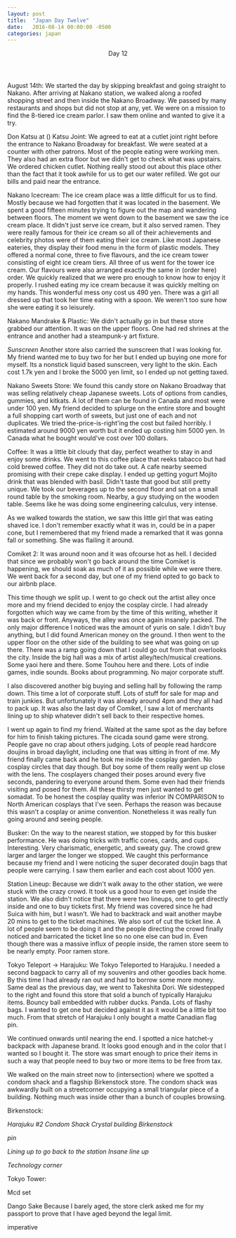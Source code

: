 ```yaml
---
layout: post
title:  "Japan Day Twelve"
date:   2016-08-14 00:00:00 -0500
categories: japan
---
```

<header>
	Day 12
</header>
August 14th:
We started the day by skipping breakfast and going straight to Nakano. After arriving at Nakano station, we walked along a roofed shopping street and then inside the Nakano Broadway. We passed by many restaurants and shops but did not stop at any, yet. We were on a mission to find the 8-tiered ice cream parlor. I saw them online and wanted to give it a try. 

Don Katsu at () Katsu Joint:
We agreed to eat at a cutlet joint right before the entrance to Nakano Broadway for breakfast. We were seated at a counter with other patrons. Most of the people eating were working men. They also had an extra floor but we didn't get to check what was upstairs. We ordered chicken cutlet. Nothing really stood out about this place other than the fact that it took awhile for us to get our water refilled. We got our bills and paid near the entrance. 

Nakano Icecream:
The ice cream place was a little difficult for us to find. Mostly because we had forgotten that it was located in the basement. We spent a good fifteen minutes trying to figure out the map and wandering between floors. The moment we went down to the basement we saw the ice cream place. It didn't just serve ice cream, but it also served ramen. They were really famous for their ice cream so all of their achievements and celebrity photos were of them eating their ice cream. Like most Japanese eateries, they display their food menu in the form of plastic models. They offered a normal cone, three to five flavours, and the ice cream tower consisting of eight ice cream tiers. All three of us went for the tower ice cream. Our flavours were also arranged exactly the same in (order here) order. We quickly realized that we were pro enough to know how to enjoy it properly. I rushed eating my ice cream because it was quickly melting on my hands. This wonderful mess ony cost us 490 yen. There was a girl all dressed up that took her time eating with a spoon. We weren't too sure how she were eating it so leisurely.

Nakano Mandrake & Plastic:
We didn't actually go in but these store grabbed our attention. It was on the upper floors. One had red shrines at the entrance and another had a steampunk-y art fixture.

*Sunscreen*
Another store also carried the sunscreen that I was looking for. My friend wanted me to buy two for her but I ended up buying one more for myself. Its a nonstick liquid based sunscreen, very light to the skin. Each cost 1.7k yen and I broke the 5000 yen limit, so I ended up not getting taxed. 

Nakano Sweets Store:
We found this candy store on Nakano Broadway that was selling relatively cheap Japanese sweets. Lots of options from candies, gummies, and kitkats. A lot of them can be found in Canada and most were under 100 yen. My friend decided to splurge on the entire store and bought a full shopping cart worth of sweets, but just one of each and not duplicates. We tried the-price-is-right'ing the cost but failed horribly. I estimated around 9000 yen worth but it ended up costing him 5000 yen. In Canada what he bought would've cost over 100 dollars. 

Coffee:
It was a little bit cloudy that day, perfect weather to stay in and enjoy some drinks. We went to this coffee place that reeks tabacco but had cold brewed coffee. They did not do take out. A cafe nearby seemed promising with their crepe cake display. I ended up getting yogurt Mojito drink that was blended with basil. Didn't taste that good but still pretty unique. We took our beverages up to the second floor and sat on a small round table by the smoking room. Nearby, a guy studying on the wooden table. Seems like he was doing some engineering calculus, very intense. 

As we walked towards the station, we saw this little girl that was eating shaved ice. I don't remember exactly what it was in, could be in a paper cone, but I remembered that my friend made a remarked that it was gonna fall or something. She was flailing it around.

Comiket 2:
It was around noon and it was ofcourse hot as hell. I decided that since we probably won't go back around the time Comiket is happening, we should soak as much of it as possible while we were there. We went back for a second day, but one of my friend opted to go back to our airbnb place. 

This time though we split up. I went to go check out the artist alley once more and my friend decided to enjoy the cosplay circle. I had already forgotten which way we came from by the time of this writing, whether it was back or front. Anyways, the alley was once again insanely packed. The only major difference I noticed was the amount of yuris on sale. I didn't buy anything, but I did found American money on the ground. I then went to the upper floor on the other side of the building to see what was going on up there. There was a ramp going down that I could go out from that overlooks the city. Inside the big hall was a mix of artist alley/tech/musical creations. Some yaoi here and there. Some Touhou here and there. Lots of indie games, indie sounds. Books about programming. No major corporate stuff. 

I also discovered another big buying and selling hall by following the ramp down. This time a lot of corporate stuff. Lots of stuff for sale for map and train junkies. But unfortunately it was already around 4pm and they all had to pack up. It was also the last day of Comiket, I saw a lot of merchants lining up to ship whatever didn't sell back to their respective homes. 

I went up again to find my friend. Waited at the same spot as the day before for him to finish taking pictures. The cicada sound game were strong. People gave no crap about others judging. Lots of people read hardcore doujins in broad daylight, including one that was sitting in front of me. My friend finally came back and he took me inside the cosplay garden. No cosplay circles that day though. But boy some of them really went up close with the lens. The cosplayers changed their poses around every five seconds, pandering to everyone around them. Some even had their friends visiting and posed for them. All these thirsty men just wanted to get somadat. To be honest the cosplay quality was inferior IN COMPARISON to North American cosplays that I've seen. Perhaps the reason was because this wasn't a cosplay or anime convention. Nonetheless it was really fun going around and seeing people. 

Busker:
On the way to the nearest station, we stopped by for this busker performance. He was doing tricks with traffic cones, cards, and cups. Interesting. Very charismatic, energetic, and sweaty guy. The crowd grew larger and larger the longer we stopped. We caught this performance because my friend and I were noticing the super decorated doujin bags that people were carrying. I saw them earlier and each cost about 1000 yen.  

Station Lineup:
Because we didn't walk away to the other station, we were stuck with the crazy crowd. It took us a good hour to even get inside the station. We also didn't notice that there were two lineups, one to get directly inside and one to buy tickets first. My friend was covered since he had Suica with him, but I wasn't. We had to backtrack and wait another maybe 20 mins to get to the ticket machines. We also sort of cut the ticket line. A lot of people seem to be doing it and the people directing the crowd finally noticed and barricated the ticket line so no one else can bud in. Even though there was a massive influx of people inside, the ramen store seem to be nearly empty. Poor ramen store. 

Tokyo Teleport -> Harajuku:
We Tokyo Teleported to Harajuku. I needed a second bagpack to carry all of my souvenirs and other goodies back home. By this time I had already ran out and had to borrow some more money. Same deal as the previous day, we went to Takeshita Dori. We sidestepped to the right and found this store that sold a bunch of typically Harajuku items. Bouncy ball embedded with rubber ducks. Panda. Lots of flashy bags. I wanted to get one but decided against it as it would be a little bit too much. From that stretch of Harajuku I only bought a matte Canadian flag pin. 

We continued onwards until nearing the end. I spotted a nice hatchet-y backpack with Japanese brand. It looks good enough and in the color that I wanted so I bought it. The store was smart enough to price their items in such a way that people need to buy two or more items to be free from tax. 

We walked on the main street now to (intersection) where we spotted a condom shack and a flagship Birkenstock store. The condom shack was awkwardly built on a streetcorner occupying a small triangular piece of a building. Nothing much was inside other than a bunch of couples browsing. 

Birkenstock:



*Harajuku #2*
*Condom Shack*
*Crystal building*
*Birkenstock*

*pin*

*Lining up to go back to the station*
*Insane line up*

*Technology corner*


Tokyo Tower:

Mcd set

Dango Sake
Because I barely aged, the store clerk asked me for my passport to prove that I have aged beyond the legal limit. 





imperative